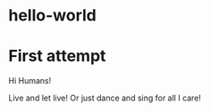 # hello-world
First attempt
==================

Hi Humans!

Live and let live! Or just dance and sing for all I care!
